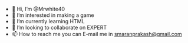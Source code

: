 - 👋 Hi, I’m @Mrwhite40
- 👀 I’m interested in making a game 
- 🌱 I’m currently learning HTML
- 💞️ I’m looking to collaborate on EXPERT
- 📫 How to reach me you can E-mail me in smaranprakash@gmail.com

<!---
Mrwhite40/Mrwhite40 is a ✨ special ✨ repository because its `README.md` (this file) appears on your GitHub profile.
You can click the Preview link to take a look at your changes.
--->
